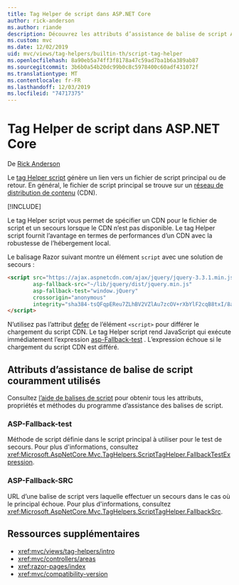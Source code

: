 ```yaml
---
title: Tag Helper de script dans ASP.NET Core
author: rick-anderson
ms.author: riande
description: Découvrez les attributs d’assistance de balise de script ASP.NET Core et le rôle joué par chaque attribut lors de l’extension du comportement de la balise de script HTML.
ms.custom: mvc
ms.date: 12/02/2019
uid: mvc/views/tag-helpers/builtin-th/script-tag-helper
ms.openlocfilehash: 8a90eb5a74ff3f8178a47c59ad7ba1b6a389ab87
ms.sourcegitcommit: 3b6b0a54b20dc99b0c8c5978400c60adf431072f
ms.translationtype: MT
ms.contentlocale: fr-FR
ms.lasthandoff: 12/03/2019
ms.locfileid: "74717375"
---
```

# <a name="script-tag-helper-in-aspnet-core"></a>Tag Helper de script dans ASP.NET Core

De [Rick Anderson](https://twitter.com/RickAndMSFT)

Le [tag Helper script](xref:Microsoft.AspNetCore.Mvc.TagHelpers.ScriptTagHelper) génère un lien vers un fichier de script principal ou de retour. En général, le fichier de script principal se trouve sur un [réseau de distribution de contenu](/office365/enterprise/content-delivery-networks#what-exactly-is-a-cdn) (CDN).

[!INCLUDE[](~/includes/cdn.md)]

Le tag Helper script vous permet de spécifier un CDN pour le fichier de script et un secours lorsque le CDN n’est pas disponible. Le tag Helper script fournit l’avantage en termes de performances d’un CDN avec la robustesse de l’hébergement local.

Le balisage Razor suivant montre un élément `script` avec une solution de secours :

```HTML
<script src="https://ajax.aspnetcdn.com/ajax/jquery/jquery-3.3.1.min.js"
        asp-fallback-src="~/lib/jquery/dist/jquery.min.js"
        asp-fallback-test="window.jQuery"
        crossorigin="anonymous"
        integrity="sha384-tsQFqpEReu7ZLhBV2VZlAu7zcOV+rXbYlF2cqB8txI/8aZajjp4Bqd+V6D5IgvKT">
</script>
```

N’utilisez pas l’attribut [defer](https://developer.mozilla.org/docs/Web/HTML/Element/script) de l’élément `<script>` pour différer le chargement du script CDN. Le tag Helper script rend JavaScript qui exécute immédiatement l’expression [asp-Fallback-test](#asp-fallback-test) . L’expression échoue si le chargement du script CDN est différé.

## <a name="commonly-used-script-tag-helper-attributes"></a>Attributs d’assistance de balise de script couramment utilisés

Consultez [l’aide de balises de script](xref:Microsoft.AspNetCore.Mvc.TagHelpers.ScriptTagHelper) pour obtenir tous les attributs, propriétés et méthodes du programme d’assistance des balises de script.

### <a name="asp-fallback-test"></a>ASP-Fallback-test

Méthode de script définie dans le script principal à utiliser pour le test de secours. Pour plus d'informations, consultez <xref:Microsoft.AspNetCore.Mvc.TagHelpers.ScriptTagHelper.FallbackTestExpression>.

### <a name="asp-fallback-src"></a>ASP-Fallback-SRC

URL d’une balise de script vers laquelle effectuer un secours dans le cas où le principal échoue. Pour plus d'informations, consultez <xref:Microsoft.AspNetCore.Mvc.TagHelpers.ScriptTagHelper.FallbackSrc>.

## <a name="additional-resources"></a>Ressources supplémentaires

* <xref:mvc/views/tag-helpers/intro>
* <xref:mvc/controllers/areas>
* <xref:razor-pages/index>
* <xref:mvc/compatibility-version>

